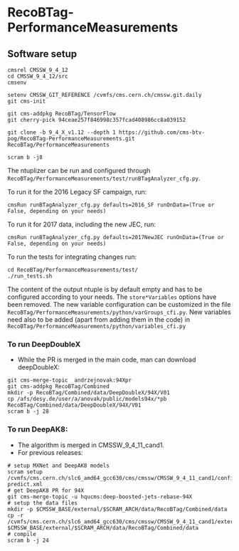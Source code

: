 # RecoBTag-PerformanceMeasurements

## Software setup

```
cmsrel CMSSW_9_4_12
cd CMSSW_9_4_12/src
cmsenv

setenv CMSSW_GIT_REFERENCE /cvmfs/cms.cern.ch/cmssw.git.daily
git cms-init

git cms-addpkg RecoBTag/TensorFlow
git cherry-pick 94ceae257f846998c357fcad408986cc8a039152

git clone -b 9_4_X_v1.12 --depth 1 https://github.com/cms-btv-pog/RecoBTag-PerformanceMeasurements.git RecoBTag/PerformanceMeasurements

scram b -j8

```

The ntuplizer can be run and configured through ```RecoBTag/PerformanceMeasurements/test/runBTagAnalyzer_cfg.py```. 

To run it for the 2016 Legacy SF campaign, run:

```
cmsRun runBTagAnalyzer_cfg.py defaults=2016_SF runOnData=(True or False, depending on your needs)
```

To run it for 2017 data, including the new JEC, run:

```
cmsRun runBTagAnalyzer_cfg.py defaults=2017NewJEC runOnData=(True or False, depending on your needs)
```

To run the tests for integrating changes run:

```
cd RecoBTag/PerformanceMeasurements/test/
./run_tests.sh
```
The content of the output ntuple is by default empty and has to be configured according to your needs. The ```store*Variables``` options have been removed.
The new variable configuration can be customized in the file ```RecoBTag/PerformanceMeasurements/python/varGroups_cfi.py```.
New variables need also to be added (apart from adding them in the code) in ```RecoBTag/PerformanceMeasurements/python/variables_cfi.py```

### To run DeepDoubleX
  * While the PR is merged in the main code, man can download deepDoubleX:
~~~
git cms-merge-topic  andrzejnovak:94Xpr
git cms-addpkg RecoBTag/Combined
mkdir -p RecoBTag/Combined/data/DeepDoubleX/94X/V01
cp /afs/desy.de/user/a/anovak/public/models94x/*pb RecoBTag/Combined/data/DeepDoubleX/94X/V01
scram b -j 28
~~~

### To run DeepAK8:
  * The algorithm is merged in CMSSW_9_4_11_cand1.
  * For previous releases:
~~~
# setup MXNet and DeepAK8 models
scram setup /cvmfs/cms.cern.ch/slc6_amd64_gcc630/cms/cmssw/CMSSW_9_4_11_cand1/config/toolbox/slc6_amd64_gcc630/tools/selected/mxnet-predict.xml
# get DeepAK8 PR for 94X
git cms-merge-topic -u hqucms:deep-boosted-jets-rebase-94X
# setup the data files
mkdir -p $CMSSW_BASE/external/$SCRAM_ARCH/data/RecoBTag/Combined/data
cp -r /cvmfs/cms.cern.ch/slc6_amd64_gcc630/cms/cmssw/CMSSW_9_4_11_cand1/external/slc6_amd64_gcc630/data/RecoBTag/Combined/data/DeepBoostedJet $CMSSW_BASE/external/$SCRAM_ARCH/data/RecoBTag/Combined/data
# compile
scram b -j 24
~~~


